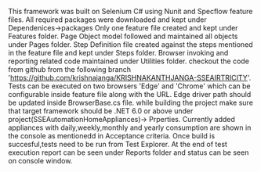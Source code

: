 This framework was built on Selenium C# using Nunit and Specflow feature files.
All required packages were downloaded and kept under Dependenices->packages
Only one feature file created and kept under Features folder.
Page Object model followed and maintained all objects under Pages folder.
Step Definition file created against the steps mentioned in the feature file and kept under Steps folder.
Browser invoking and reporting related code maintained under Utilities folder.
checkout the code from github from the following branch 'https://github.com/krishnajanga/KRISHNAKANTHJANGA-SSEAIRTRICITY'.
Tests can be executed on two browsers 'Edge' and 'Chrome' which can be configurable inside feature file along with the URL.
Edge driver path should be updated inside BrowserBase.cs file.
while building the project make sure that target framework should be .NET 6.0 or above under
project(SSEAutomationHomeAppliances)-> Prperties.
Currently added appliances with daily,weekly,monthly and yearly consumption are shown in the console as mentionedd in Acceptance criteria.
Once build is succesful,tests need to be run from Test Explorer.
At the end of test execution report can be seen under Reports folder and status can be seen on console window.
